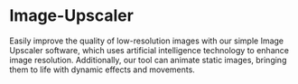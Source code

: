 # Image-Upscaler
Easily improve the quality of low-resolution images with our simple Image Upscaler software, which uses artificial intelligence technology to enhance image resolution. Additionally, our tool can animate static images, bringing them to life with dynamic effects and movements.
